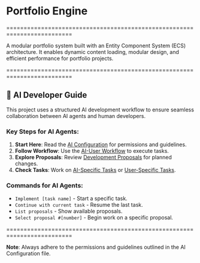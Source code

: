 # Portfolio Engine
=========================================================================

A modular portfolio system built with an Entity Component System (ECS) architecture. It enables dynamic content loading, modular design, and efficient performance for portfolio projects.

=========================================================================

## 🤖 AI Developer Guide

This project uses a structured AI development workflow to ensure seamless collaboration between AI agents and human developers.

### Key Steps for AI Agents:

1. **Start Here**: Read the [AI Configuration](./ai-user-workspace/AI-Config.md) for permissions and guidelines.
2. **Follow Workflow**: Use the [AI-User Workflow](./ai-user-workspace/ai-user-guide.md) to execute tasks.
3. **Explore Proposals**: Review [Development Proposals](./ai-user-workspace/dev-proposals/README.md) for planned changes.
4. **Check Tasks**: Work on [AI-Specific Tasks](./ai-user-workspace/ai-tasks/) or [User-Specific Tasks](./ai-user-workspace/user-tasks/).

### Commands for AI Agents:

- `Implement [task name]` - Start a specific task.
- `Continue with current task` - Resume the last task.
- `List proposals` - Show available proposals.
- `Select proposal #[number]` - Begin work on a specific proposal.

=========================================================================

**Note**: Always adhere to the permissions and guidelines outlined in the AI Configuration file.


